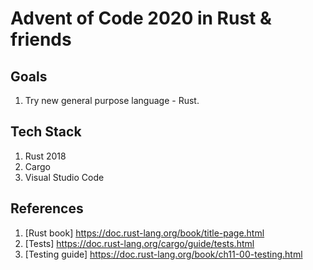 Advent of Code 2020 in Rust & friends
=====================================

## Goals
1. Try new general purpose language - Rust.

## Tech Stack
1. Rust 2018
2. Cargo
3. Visual Studio Code

## References
1. [Rust book] https://doc.rust-lang.org/book/title-page.html
2. [Tests] https://doc.rust-lang.org/cargo/guide/tests.html
3. [Testing guide] https://doc.rust-lang.org/book/ch11-00-testing.html
